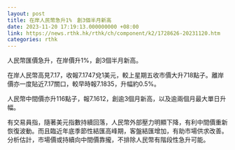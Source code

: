 ```yaml
---
layout: post
title: 在岸人民幣急升1%　創3個半月新高
date: 2023-11-20 17:19:13.000000000 +08:00
link: https://news.rthk.hk/rthk/ch/component/k2/1728626-20231120.htm
categories: rthk
---
```


人民幣匯價急升，在岸價升1%，創3個半月新高。

在岸人民幣高見7.17，收報7.1747兌1美元，較上星期五收市價大升718點子。離岸價亦一度貼近7.17關口，較早時報7.1835，升幅約0.5%。

人民幣中間價亦升116點子，報7.1612，創逾3個月新高，以及逾兩個月最大單日升幅。

有交易員指，隨著美元指數持續回落，人民幣外部壓力明顯下降，有利中間價重新恢復波動。而且臨近年底季節性結匯高峰期，客盤結匯增加，有助市場供求改善。分析估計，市場價或持續向中間價靠攏，不排除人民幣有階段性急升可能。
